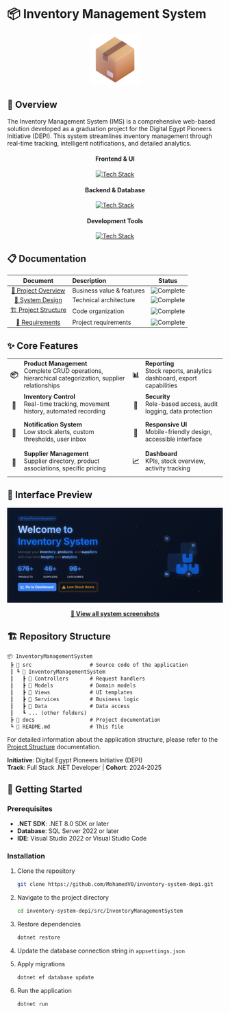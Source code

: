 # 📦 Inventory Management System

<div align="center">

<img src="https://raw.githubusercontent.com/microsoft/fluentui-emoji/main/assets/Package/3D/package_3d.png" width="120" alt="Inventory Icon"/>

</div>

## 📌 Overview

The Inventory Management System (IMS) is a comprehensive web-based solution developed as a graduation project for the Digital Egypt Pioneers Initiative (DEPI). This system streamlines inventory management through real-time tracking, intelligent notifications, and detailed analytics.

<div align="center">

#### Frontend & UI
[![Tech Stack](https://skillicons.dev/icons?i=html,css,js,bootstrap)](https://skillicons.dev)

#### Backend & Database
[![Tech Stack](https://skillicons.dev/icons?i=dotnet,cs,mysql)](https://skillicons.dev)

#### Development Tools
[![Tech Stack](https://skillicons.dev/icons?i=git,github,visualstudio)](https://skillicons.dev)

</div>

## 📋 Documentation

<div align="center">

| Document | Description | Status |
|:--------:|:------------|:------:|
| [📄 Project Overview](docs/ProjectOverview.md) | Business value & features | ![Complete](https://img.shields.io/badge/Complete-22C55E?logo=checkmark) |
| [📐 System Design](docs/SystemDesign.md) | Technical architecture | ![Complete](https://img.shields.io/badge/Complete-22C55E?logo=checkmark) |
| [🏗️ Project Structure](docs/ProjectStructure.md) | Code organization | ![Complete](https://img.shields.io/badge/Complete-22C55E?logo=checkmark) |
| [📝 Requirements](docs/ProjectRequirements.md) | Project requirements | ![Complete](https://img.shields.io/badge/Complete-22C55E?logo=checkmark) |

</div>

## ✨ Core Features

<div align="center">

<table>
<tr>
<td align="center"><h3>📦</h3></td>
<td><b>Product Management</b><br>Complete CRUD operations, hierarchical categorization, supplier relationships</td>
<td align="center"><h3>📊</h3></td>
<td><b>Reporting</b><br>Stock reports, analytics dashboard, export capabilities</td>
</tr>
<tr>
<td align="center"><h3>🔄</h3></td>
<td><b>Inventory Control</b><br>Real-time tracking, movement history, automated recording</td>
<td align="center"><h3>🔐</h3></td>
<td><b>Security</b><br>Role-based access, audit logging, data protection</td>
</tr>
<tr>
<td align="center"><h3>🔔</h3></td>
<td><b>Notification System</b><br>Low stock alerts, custom thresholds, user inbox</td>
<td align="center"><h3>📱</h3></td>
<td><b>Responsive UI</b><br>Mobile-friendly design, accessible interface</td>
</tr>
<tr>
<td align="center"><h3>🤝</h3></td>
<td><b>Supplier Management</b><br>Supplier directory, product associations, specific pricing</td>
<td align="center"><h3>📈</h3></td>
<td><b>Dashboard</b><br>KPIs, stock overview, activity tracking</td>
</tr>
</table>

</div>

## 💫 Interface Preview

<div align="center">

![Hero Image](docs/ui-screenshots/Hero.png)

**[🎯 View all system screenshots](docs/ui-screenshots)**

</div>

## 🏗️ Repository Structure

```
📦 InventoryManagementSystem
 ┣ 📂 src                   # Source code of the application
 ┃ ┗ 📂 InventoryManagementSystem
 ┃   ┣ 📂 Controllers       # Request handlers
 ┃   ┣ 📂 Models            # Domain models
 ┃   ┣ 📂 Views             # UI templates
 ┃   ┣ 📂 Services          # Business logic
 ┃   ┣ 📂 Data              # Data access
 ┃   ┗ ... (other folders)
 ┣ 📂 docs                  # Project documentation
 ┗ 📜 README.md             # This file
```

For detailed information about the application structure, please refer to the [Project Structure](docs/ProjectStructure.md) documentation.

**Initiative**: Digital Egypt Pioneers Initiative (DEPI)<br>
**Track**: Full Stack .NET Developer | **Cohort**: 2024-2025<br>

## 🚀 Getting Started

### Prerequisites

- **.NET SDK**: .NET 8.0 SDK or later
- **Database**: SQL Server 2022 or later
- **IDE**: Visual Studio 2022 or Visual Studio Code

### Installation

1. Clone the repository
   ```bash
   git clone https://github.com/MohamedV0/inventory-system-depi.git
   ```

2. Navigate to the project directory
   ```bash
   cd inventory-system-depi/src/InventoryManagementSystem
   ```

3. Restore dependencies
   ```bash
   dotnet restore
   ```

4. Update the database connection string in `appsettings.json`

5. Apply migrations
   ```bash
   dotnet ef database update
   ```

6. Run the application
   ```bash
   dotnet run
   ```
